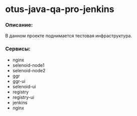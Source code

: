 # otus-java-qa-pro-jenkins

### Описание:
В данном проекте поднимается тестовая инфраструктура.

### Сервисы:
- nginx
- selenoid-node1
- selenoid-node2
- ggr
- ggr-ui
- selenoid-ui
- registry
- registry-ui
- jenkins
- nginx
